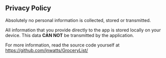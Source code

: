 Privacy Policy
--

Absolutely no personal information is collected, stored or transmitted.

All information that you provide directly to the app is stored locally on your device. This data **CAN NOT** be transmitted by the application.

For more information, read the source code yourself at https://github.com/jnwatts/GroceryList/